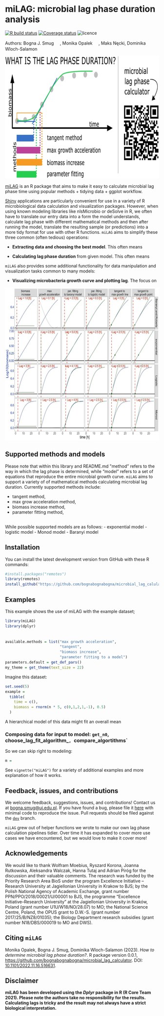 
# miLAG: microbial lag phase duration analysis

[![R build
status](https://github.com/bognabognabogna/microbial_lag_calculator/workflows/R-CMD-check/badge.svg)](https://github.com/bognabognabogna/microbial_lag_calculator/actions)
[![Coverage
status](https://codecov.io/gh/mjskay/tidybayes/branch/master/graph/badge.svg)](https://codecov.io/github/mjskay/tidybayes?branch=master)
![licence](https://img.shields.io/badge/Licence-GPL--3-blue.svg) 


Authors: Bogna J. Smug [<img src="https://orcid.org/assets/vectors/orcid.logo.icon.svg" width="16px" height="16px">][2],
Monika Opalek [<img src="https://orcid.org/assets/vectors/orcid.logo.icon.svg" width="16px" height="16px">][1], 
Maks Nęcki,
Dominika Wloch-Salamon [<img src="https://orcid.org/assets/vectors/orcid.logo.icon.svg" width="16px" height="16px">][3]

[1]: https://orcid.org/0000-0003-1414-901X
[2]: https://orcid.org/0000-0001-9364-163X
[3]: https://orcid.org/0000-0002-0040-1838

<img src="man/figures/F1.large.jpg" alt="Preview of miLAG functionality" width="800px" height="400px" >

[miLAG](https://github.com/bognabognabogna/microbial_lag_calculator) is an R package that
aims to make it easy to calculate microbial lag phase time using 
popular methods + tidying data + ggplot workflow. 


[Shiny](https://dx.doi.org/10.18637/jss.v059.i10) applications are particularly 
convenient for use in a variety of R microbiological data calculation and 
visualization packages. However, when using known modeling libraries like nlsMicrobio or deSolve in R, 
we often have to translate our entry data into a form the model understands, calculate lag phase with
different mathematical methods and then after running the model, translate the 
resulting sample (or predictions) into a more tidy format for use with other R functions. 
`miLAG` aims to simplify these three common (often tedious) operations:

- **Extracting data and choosing the best model**. This often means
 

- **Calculating lag phase duration** from given model. This often means 

`miLAG` also provides some additional functionality for data
manipulation and visualization tasks common to many models:


- **Visualizing microbacteria growth curve and plotting lag**. The focus on


<img src="man/figures/F2.large.jpg" alt="The interval family of growth curves" width="650px" height="500px" >

## Supported methods and models

Please note that within this library and README.md "method” refers to the way in which the lag phase is determined, while “model” refers to a set of equations that reproduce the entire microbial growth curve.
`miLAG` aims to support a variety of of mathematical methods calculating microbial lag duration.
Currently supported methods include:
- tangent method,
- max grow acceleration method,
- biomass increase method,
- parameter fitting method,
</br>
While possible supported models are as follows:
- exponential model
- logistic model
- Monod model
- Baranyi model

## Installation

You can install the latest development version from
GitHub with these R commands:

``` r
#install.packages("remotes")
library(remotes)
install_github("https://github.com/bognabognabogna/microbial_lag_calulator", dependencies = TRUE)
```

## Examples

This example shows the use of miLAG with the example dataset;

``` r
library(miLAG)
library(dplyr)


available.methods = list("max growth acceleration",
                         "tangent",
                         "biomass increase",
                         "parameter fitting to a model")
parameters.default = get_def_pars()
my_theme = get_theme(text_size = 22)
```

Imagine this dataset:

``` r
set.seed(5)
example =
  tibble(
    time = c(),
    biomass = rnorm(n * 5, c(0,1,2,1,-1), 0.5)
  )
```



A hierarchical model of this data might fit an overall mean 


### Composing data for input to model: `get_n0`, choose_lag_fit_algorithm_`, `compare_algortithms`


So we can skip right to modeling:

``` r
m =
```

See `vignette("miLAG")` for a variety of additional examples and
more explanation of how it works.

## Feedback, issues, and contributions

We welcome feedback, suggestions, issues, and contributions! Contact us
at <bogna.smug@uj.edu.pl>. If you have found a bug, please file it
[here](https://github.com/bognabognabogna/microbial_lag_calculator/issues/new) with minimal code
to reproduce the issue. Pull requests should be filed against the
[`dev`](https://github.com/bognabognabogna/microbial_lag_calculator/tree/dev) branch.

`miLAG` grew out of helper functions we wrote to make our own lag phase calculation
pipelines tidier. Over time it has expanded to cover more use cases we
have encountered, but we would love to make it cover more!

## Acknowledgements

We would like to thank Wolfram Moebius, Ryszard Korona, Joanna Rutkowska, Aleksandra Walczak, Hanna Tutaj and Adrian Piróg 
for the discussion and their valuable comments. The research was funded by the Priority Research Area BioS under the program 
Excellence Initiative – Research University at Jagiellonian University in Krakow to BJS; by the Polish National Agency of Academic Exchange, 
grant number PPN/PPO/2018/00021/U/00001 to BJS, the programme “Excellence Initiative–Research University” at the 
Jagiellonian University in Kraków, Poland (grant number U1U/W18/NO/28.07) to MO; the National Science Centre, 
Poland, the OPUS grant to D.W.-S. (grant number 2017/25/B/NZ8/01035); the Biology Department research subsidies (grant number N18/DBS/000019 to MO and DWS).

## Citing `miLAG`

Monika Opalek, Bogna J. Smug, Dominika Wloch-Salamon (2023). *How to determine microbial lag phase duration?*. 
R package version 0.0.1, <https://github.com/bognabognabogna/microbial_lag_calculator>.
DOI: [10.1101/2022.11.16.516631](https://doi.org/10.1101/2022.11.16.516631).

## Disclaimer
**miLAG has been developed using the *Dplyr* package in R (R Core Team 2021). Please note the authors take no responsibility for the results. Calculating lags is tricky and the result may not always have a strict biological interpretation.**

